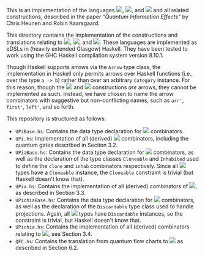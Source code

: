 This is an implementation of the languages <img src="https://render.githubusercontent.com/render/math?math=\mathcal{U}\Pi">, <img src="https://render.githubusercontent.com/render/math?math=\mathcal{U}\Pi_a">, and <img src="https://render.githubusercontent.com/render/math?math=\mathcal{U}\Pi^\chi_a"> and all related constructions, described in the paper *"Quantum Information Effects"* by Chris Heunen and Robin Kaarsgaard.

This directory contains the implementation of the constructions and
translations relating to <img src="https://render.githubusercontent.com/render/math?math=\mathcal{U}\Pi">, <img src="https://render.githubusercontent.com/render/math?math=\mathcal{U}\Pi_a">, and <img src="https://render.githubusercontent.com/render/math?math=\mathcal{U}\Pi^\chi_a">. These languages are implemented as eDSLs in (heavily extended Glasgow) Haskell. They have been tested to work using the GHC Haskell compilation system version 8.10.1.

Though Haskell supports arrows via the `Arrow` type class, the implementation in Haskell only permits arrows over Haskell functions (i.e., over the type `a -> b`) rather than over an arbitrary `Category` instance. For this reason, though the <img src="https://render.githubusercontent.com/render/math?math=\mathcal{U}\Pi_a"> and <img src="https://render.githubusercontent.com/render/math?math=\mathcal{U}\Pi^\chi_a"> constructions *are* arrows, they cannot be implemented as such. Instead, we have chosen to name the arrow combinators with suggestive but non-conflicting names, such as `arr'`, `first'`, `left'`, and so forth.

This repository is structured as follows:
* `UPiBase.hs`: Contains the data type declaration for <img src="https://render.githubusercontent.com/render/math?math=\mathcal{U}\Pi"> combinators.
* `UPi.hs`: Implementation of all (derived) <img src="https://render.githubusercontent.com/render/math?math=\mathcal{U}\Pi"> combinators, including the quantum gates described in Section 3.2.
* `UPiaBase.hs`: Contains the data type declaration for <img src="https://render.githubusercontent.com/render/math?math=\mathcal{U}\Pi_a"> combinators, as well as the declaration of the type classes `Cloneable` and `Inhabited` used to define the `clone` and `inhab` combinators respectively. Since all <img src="https://render.githubusercontent.com/render/math?math=\mathcal{U}\Pi"> types have a `Cloneable` instance, the `Cloneable` constraint is trivial (but Haskell doesn't know that).
* `UPia.hs`: Contains the implementation of all (derived) combinators of <img src="https://render.githubusercontent.com/render/math?math=\mathcal{U}\Pi_a">, as described in Section 3.3.
* `UPichiaBase.hs`: Contains the data type declaration for <img src="https://render.githubusercontent.com/render/math?math=\mathcal{U}\Pi^\chi_a"> combinators, as well as the declaration of the `Discardable` type class used to handle projections. Again, all <img src="https://render.githubusercontent.com/render/math?math=\mathcal{U}\Pi"> types have `Discardable` instances, so the constraint is trivial, but Haskell doesn't know that.
* `UPichia.hs`: Contains the implementation of all (derived) combinators relating to <img src="https://render.githubusercontent.com/render/math?math=\mathcal{U}\Pi^\chi_a">, see Section 3.4.
* `QFC.hs`: Contains the translation from quantum flow charts to <img src="https://render.githubusercontent.com/render/math?math=\mathcal{U}\Pi^\chi_a"> as described in Section 6.2.
